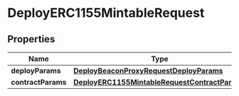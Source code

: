 

# DeployERC1155MintableRequest

## Properties

Name | Type | Description | Notes
------------ | ------------- | ------------- | -------------
**deployParams** | [**DeployBeaconProxyRequestDeployParams**](DeployBeaconProxyRequestDeployParams.md) |  | 
**contractParams** | [**DeployERC1155MintableRequestContractParams**](DeployERC1155MintableRequestContractParams.md) |  | 




